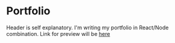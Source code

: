 # Portfolio
Header is self explanatory. 
I'm writing my portfolio in React/Node combination. 
Link for preview will be [here](https://stancic.me/)